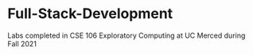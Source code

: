 # Full-Stack-Development
Labs completed in CSE 106 Exploratory Computing at UC Merced during Fall 2021
